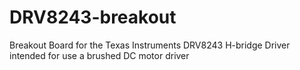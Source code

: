 # DRV8243-breakout
 Breakout Board for the Texas Instruments DRV8243 H-bridge Driver intended for use a brushed DC motor driver
